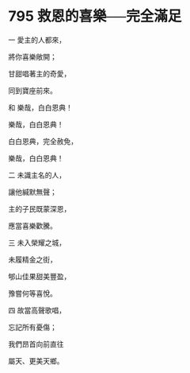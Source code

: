 # 795 救恩的喜樂──完全滿足

一 愛主的人都來，

將你喜樂敞開；

甘甜唱著主的奇愛，

同到寶座前來。

和 樂哉，白白恩典！

樂哉，白白恩典！

白白恩典，完全赦免，

樂哉，白白恩典！

二 未識主名的人，

讓他緘默無聲；

主的子民既蒙深恩，

應當喜樂歡騰。

三 未入榮耀之城，

未履精金之街，

郇山佳果甜美豐盈，

豫嘗何等喜悅。

四 故當高聲歌唱，

忘記所有憂傷；

我們昂首向前直往

屬天、更美天鄉。

